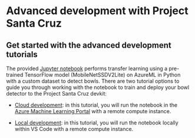 # Advanced development with Project Santa Cruz

## Get started with the advanced development tutorials

The provided [Jupyter notebook](https://github.com/microsoft/Project-Santa-Cruz-Private-Preview/blob/main/Sample-Scripts-and-Notebooks/Official/Machine%20Learning%20Notebooks/Transferlearningusing_SSDLiteV2%20Model.ipynb) performs transfer learning using a pre-trained TensorFlow model (MobileNetSSDV2Lite) on AzureML in Python with a custom dataset to detect bowls. There are two tutorial options to guide you through working with the notebook to train and deploy your bowl detector to the Project Santa Cruz devkit:

- [Cloud development](https://github.com/microsoft/Project-Santa-Cruz-Private-Preview/blob/main/Sample-Scripts-and-Notebooks/Official/Machine%20Learning%20Notebooks/advanced_development_cloud.md): in this tutorial, you will run the notebook in the [Azure Machine Learning Portal](https://ml.azure.com) with a remote compute instance.

- [Local development](https://github.com/microsoft/Project-Santa-Cruz-Private-Preview/blob/main/Sample-Scripts-and-Notebooks/Official/Machine%20Learning%20Notebooks/advanced_development_local.md): in this tutorial, you will run the notebook locally within VS Code with a remote compute instance.